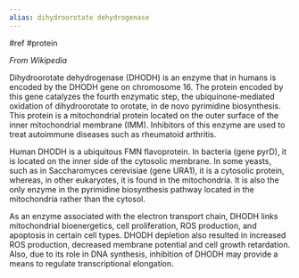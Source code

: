 ```yaml
---
alias: dihydroorotate dehydrogenase
---
```


#ref #protein 

_From Wikipedia_

Dihydroorotate dehydrogenase (DHODH) is an enzyme that in humans is encoded by the DHODH gene on chromosome 16. The protein encoded by this gene catalyzes the fourth enzymatic step, the ubiquinone-mediated oxidation of dihydroorotate to orotate, in de novo pyrimidine biosynthesis. This protein is a mitochondrial protein located on the outer surface of the inner mitochondrial membrane (IMM). Inhibitors of this enzyme are used to treat autoimmune diseases such as rheumatoid arthritis.

Human DHODH is a ubiquitous FMN flavoprotein. In bacteria (gene pyrD), it is located on the inner side of the cytosolic membrane. In some yeasts, such as in Saccharomyces cerevisiae (gene URA1), it is a cytosolic protein, whereas, in other eukaryotes, it is found in the mitochondria. It is also the only enzyme in the pyrimidine biosynthesis pathway located in the mitochondria rather than the cytosol.

As an enzyme associated with the electron transport chain, DHODH links mitochondrial bioenergetics, cell proliferation, ROS production, and apoptosis in certain cell types. DHODH depletion also resulted in increased ROS production, decreased membrane potential and cell growth retardation. Also, due to its role in DNA synthesis, inhibition of DHODH may provide a means to regulate transcriptional elongation.